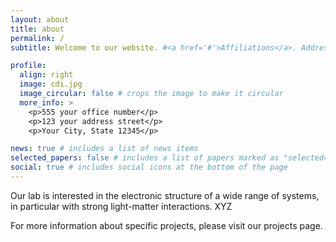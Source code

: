 ```yaml
---
layout: about
title: about
permalink: /
subtitle: Welcome to our website. #<a href='#'>Affiliations</a>. Address. Contacts. Motto. Etc.

profile:
  align: right
  image: cdi.jpg
  image_circular: false # crops the image to make it circular
  more_info: >
    <p>555 your office number</p>
    <p>123 your address street</p>
    <p>Your City, State 12345</p>

news: true # includes a list of news items
selected_papers: false # includes a list of papers marked as "selected={true}"
social: true # includes social icons at the bottom of the page
---
```


Our lab is interested in the electronic structure of a wide range of systems, in particular with strong light-matter interactions. XYZ

For more information about specific projects, please visit our projects page.
